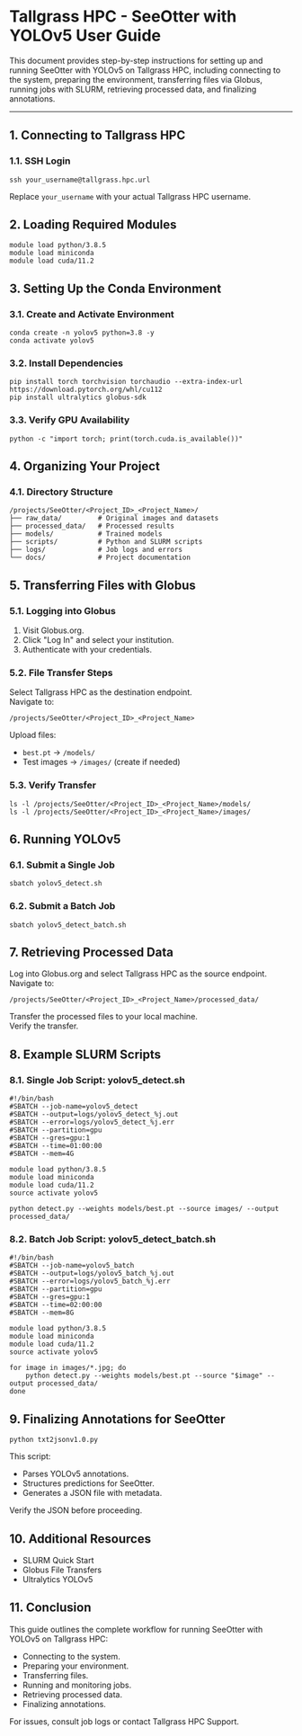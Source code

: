 # Tallgrass HPC - SeeOtter with YOLOv5 User Guide

This document provides step-by-step instructions for setting up and running SeeOtter with YOLOv5 on Tallgrass HPC, including connecting to the system, preparing the environment, transferring files via Globus, running jobs with SLURM, retrieving processed data, and finalizing annotations.

---

## 1. Connecting to Tallgrass HPC

### 1.1. SSH Login
```
ssh your_username@tallgrass.hpc.url
```

Replace `your_username` with your actual Tallgrass HPC username.


## 2. Loading Required Modules
```
module load python/3.8.5
module load miniconda
module load cuda/11.2
```

## 3. Setting Up the Conda Environment

### 3.1. Create and Activate Environment
```
conda create -n yolov5 python=3.8 -y
conda activate yolov5
```

### 3.2. Install Dependencies
```
pip install torch torchvision torchaudio --extra-index-url https://download.pytorch.org/whl/cu112
pip install ultralytics globus-sdk
```

### 3.3. Verify GPU Availability
```
python -c "import torch; print(torch.cuda.is_available())"
```

## 4. Organizing Your Project

### 4.1. Directory Structure
```
/projects/SeeOtter/<Project_ID>_<Project_Name>/
├── raw_data/         # Original images and datasets
├── processed_data/   # Processed results
├── models/           # Trained models
├── scripts/          # Python and SLURM scripts
├── logs/             # Job logs and errors
└── docs/             # Project documentation
```

## 5. Transferring Files with Globus

### 5.1. Logging into Globus
1. Visit Globus.org.  
2. Click "Log In" and select your institution.  
3. Authenticate with your credentials.

### 5.2. File Transfer Steps
Select Tallgrass HPC as the destination endpoint.  
Navigate to:
```
/projects/SeeOtter/<Project_ID>_<Project_Name>
```
Upload files:  
- `best.pt` → `/models/`  
- Test images → `/images/` (create if needed)

### 5.3. Verify Transfer
```
ls -l /projects/SeeOtter/<Project_ID>_<Project_Name>/models/
ls -l /projects/SeeOtter/<Project_ID>_<Project_Name>/images/
```

## 6. Running YOLOv5

### 6.1. Submit a Single Job
```
sbatch yolov5_detect.sh
```

### 6.2. Submit a Batch Job
```
sbatch yolov5_detect_batch.sh
```

## 7. Retrieving Processed Data
Log into Globus.org and select Tallgrass HPC as the source endpoint.  
Navigate to:
```
/projects/SeeOtter/<Project_ID>_<Project_Name>/processed_data/
```
Transfer the processed files to your local machine.  
Verify the transfer.

## 8. Example SLURM Scripts

### 8.1. Single Job Script: yolov5_detect.sh
```
#!/bin/bash
#SBATCH --job-name=yolov5_detect
#SBATCH --output=logs/yolov5_detect_%j.out
#SBATCH --error=logs/yolov5_detect_%j.err
#SBATCH --partition=gpu
#SBATCH --gres=gpu:1
#SBATCH --time=01:00:00
#SBATCH --mem=4G

module load python/3.8.5
module load miniconda
module load cuda/11.2
source activate yolov5

python detect.py --weights models/best.pt --source images/ --output processed_data/
```

### 8.2. Batch Job Script: yolov5_detect_batch.sh
```
#!/bin/bash
#SBATCH --job-name=yolov5_batch
#SBATCH --output=logs/yolov5_batch_%j.out
#SBATCH --error=logs/yolov5_batch_%j.err
#SBATCH --partition=gpu
#SBATCH --gres=gpu:1
#SBATCH --time=02:00:00
#SBATCH --mem=8G

module load python/3.8.5
module load miniconda
module load cuda/11.2
source activate yolov5

for image in images/*.jpg; do
    python detect.py --weights models/best.pt --source "$image" --output processed_data/
done
```

## 9. Finalizing Annotations for SeeOtter
```
python txt2jsonv1.0.py
```
This script:  
- Parses YOLOv5 annotations.  
- Structures predictions for SeeOtter.  
- Generates a JSON file with metadata.  

Verify the JSON before proceeding.

## 10. Additional Resources
- SLURM Quick Start  
- Globus File Transfers  
- Ultralytics YOLOv5  

## 11. Conclusion
This guide outlines the complete workflow for running SeeOtter with YOLOv5 on Tallgrass HPC:  
- Connecting to the system.  
- Preparing your environment.  
- Transferring files.  
- Running and monitoring jobs.  
- Retrieving processed data.  
- Finalizing annotations.  

For issues, consult job logs or contact Tallgrass HPC Support.
